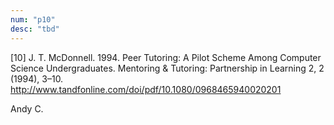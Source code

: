 ```yaml
---
num: "p10"
desc: "tbd"
---
```


[10] J. T. McDonnell. 1994. Peer Tutoring: A Pilot Scheme Among Computer Science Undergraduates. Mentoring & Tutoring: Partnership in Learning 2, 2 (1994), 3–10. <http://www.tandfonline.com/doi/pdf/10.1080/0968465940020201>

Andy C.



